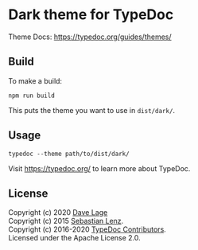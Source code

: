 # Dark theme for TypeDoc

Theme Docs: https://typedoc.org/guides/themes/

## Build
To make a build:

```
npm run build
```

This puts the theme you want to use in `dist/dark/`. 


## Usage
```
typedoc --theme path/to/dist/dark/
```


Visit https://typedoc.org/ to learn more about TypeDoc.


## License
Copyright (c) 2020 [Dave Lage](https://davelage.com)<br>
Copyright (c) 2015 [Sebastian Lenz](http://www.sebastian-lenz.de).<br>
Copyright (c) 2016-2020 [TypeDoc Contributors](https://github.com/TypeStrong/typedoc/graphs/contributors).<br>
Licensed under the Apache License 2.0.

